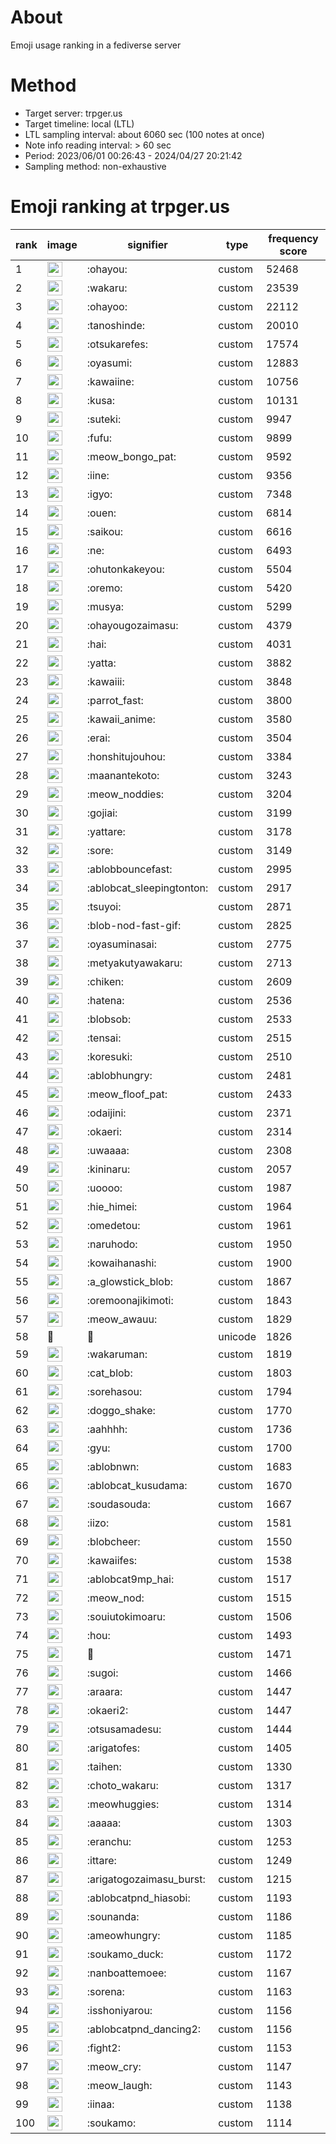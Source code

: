 # About
Emoji usage ranking in a fediverse server

# Method
- Target server: trpger.us
- Target timeline: local (LTL)
- LTL sampling interval: about 6060 sec (100 notes at once)
- Note info reading interval: > 60 sec
- Period: 2023/06/01 00:26:43 - 2024/04/27 20:21:42 
- Sampling method: non-exhaustive

# Emoji ranking at trpger.us

|rank|image|signifier|type|frequency score|
|----|----|----|----|----|
|1|<img height="24" src="https://trpger.us/emoji/ohayou.webp">|:ohayou:|custom|52468|
|2|<img height="24" src="https://trpger.us/emoji/wakaru.webp">|:wakaru:|custom|23539|
|3|<img height="24" src="https://trpger.us/emoji/ohayoo.webp">|:ohayoo:|custom|22112|
|4|<img height="24" src="https://trpger.us/emoji/tanoshinde.webp">|:tanoshinde:|custom|20010|
|5|<img height="24" src="https://trpger.us/emoji/otsukarefes.webp">|:otsukarefes:|custom|17574|
|6|<img height="24" src="https://trpger.us/emoji/oyasumi.webp">|:oyasumi:|custom|12883|
|7|<img height="24" src="https://trpger.us/emoji/kawaiine.webp">|:kawaiine:|custom|10756|
|8|<img height="24" src="https://trpger.us/emoji/kusa.webp">|:kusa:|custom|10131|
|9|<img height="24" src="https://trpger.us/emoji/suteki.webp">|:suteki:|custom|9947|
|10|<img height="24" src="https://trpger.us/emoji/fufu.webp">|:fufu:|custom|9899|
|11|<img height="24" src="https://trpger.us/emoji/meow_bongo_pat.webp">|:meow_bongo_pat:|custom|9592|
|12|<img height="24" src="https://trpger.us/emoji/iine.webp">|:iine:|custom|9356|
|13|<img height="24" src="https://trpger.us/emoji/igyo.webp">|:igyo:|custom|7348|
|14|<img height="24" src="https://trpger.us/emoji/ouen.webp">|:ouen:|custom|6814|
|15|<img height="24" src="https://trpger.us/emoji/saikou.webp">|:saikou:|custom|6616|
|16|<img height="24" src="https://trpger.us/emoji/ne.webp">|:ne:|custom|6493|
|17|<img height="24" src="https://trpger.us/emoji/ohutonkakeyou.webp">|:ohutonkakeyou:|custom|5504|
|18|<img height="24" src="https://trpger.us/emoji/oremo.webp">|:oremo:|custom|5420|
|19|<img height="24" src="https://trpger.us/emoji/musya.webp">|:musya:|custom|5299|
|20|<img height="24" src="https://trpger.us/emoji/ohayougozaimasu.webp">|:ohayougozaimasu:|custom|4379|
|21|<img height="24" src="https://trpger.us/emoji/hai.webp">|:hai:|custom|4031|
|22|<img height="24" src="https://trpger.us/emoji/yatta.webp">|:yatta:|custom|3882|
|23|<img height="24" src="https://trpger.us/emoji/kawaiii.webp">|:kawaiii:|custom|3848|
|24|<img height="24" src="https://trpger.us/emoji/parrot_fast.webp">|:parrot_fast:|custom|3800|
|25|<img height="24" src="https://trpger.us/emoji/kawaii_anime.webp">|:kawaii_anime:|custom|3580|
|26|<img height="24" src="https://trpger.us/emoji/erai.webp">|:erai:|custom|3504|
|27|<img height="24" src="https://trpger.us/emoji/honshitujouhou.webp">|:honshitujouhou:|custom|3384|
|28|<img height="24" src="https://trpger.us/emoji/maanantekoto.webp">|:maanantekoto:|custom|3243|
|29|<img height="24" src="https://trpger.us/emoji/meow_noddies.webp">|:meow_noddies:|custom|3204|
|30|<img height="24" src="https://trpger.us/emoji/gojiai.webp">|:gojiai:|custom|3199|
|31|<img height="24" src="https://trpger.us/emoji/yattare.webp">|:yattare:|custom|3178|
|32|<img height="24" src="https://trpger.us/emoji/sore.webp">|:sore:|custom|3149|
|33|<img height="24" src="https://trpger.us/emoji/ablobbouncefast.webp">|:ablobbouncefast:|custom|2995|
|34|<img height="24" src="https://trpger.us/emoji/ablobcat_sleepingtonton.webp">|:ablobcat_sleepingtonton:|custom|2917|
|35|<img height="24" src="https://trpger.us/emoji/tsuyoi.webp">|:tsuyoi:|custom|2871|
|36|<img height="24" src="https://trpger.us/emoji/blob-nod-fast-gif.webp">|:blob-nod-fast-gif:|custom|2825|
|37|<img height="24" src="https://trpger.us/emoji/oyasuminasai.webp">|:oyasuminasai:|custom|2775|
|38|<img height="24" src="https://trpger.us/emoji/metyakutyawakaru.webp">|:metyakutyawakaru:|custom|2713|
|39|<img height="24" src="https://trpger.us/emoji/chiken.webp">|:chiken:|custom|2609|
|40|<img height="24" src="https://trpger.us/emoji/hatena.webp">|:hatena:|custom|2536|
|41|<img height="24" src="https://trpger.us/emoji/blobsob.webp">|:blobsob:|custom|2533|
|42|<img height="24" src="https://trpger.us/emoji/tensai.webp">|:tensai:|custom|2515|
|43|<img height="24" src="https://trpger.us/emoji/koresuki.webp">|:koresuki:|custom|2510|
|44|<img height="24" src="https://trpger.us/emoji/ablobhungry.webp">|:ablobhungry:|custom|2481|
|45|<img height="24" src="https://trpger.us/emoji/meow_floof_pat.webp">|:meow_floof_pat:|custom|2433|
|46|<img height="24" src="https://trpger.us/emoji/odaijini.webp">|:odaijini:|custom|2371|
|47|<img height="24" src="https://trpger.us/emoji/okaeri.webp">|:okaeri:|custom|2314|
|48|<img height="24" src="https://trpger.us/emoji/uwaaaa.webp">|:uwaaaa:|custom|2308|
|49|<img height="24" src="https://trpger.us/emoji/kininaru.webp">|:kininaru:|custom|2057|
|50|<img height="24" src="https://trpger.us/emoji/uoooo.webp">|:uoooo:|custom|1987|
|51|<img height="24" src="https://trpger.us/emoji/hie_himei.webp">|:hie_himei:|custom|1964|
|52|<img height="24" src="https://trpger.us/emoji/omedetou.webp">|:omedetou:|custom|1961|
|53|<img height="24" src="https://trpger.us/emoji/naruhodo.webp">|:naruhodo:|custom|1950|
|54|<img height="24" src="https://trpger.us/emoji/kowaihanashi.webp">|:kowaihanashi:|custom|1900|
|55|<img height="24" src="https://trpger.us/emoji/a_glowstick_blob.webp">|:a_glowstick_blob:|custom|1867|
|56|<img height="24" src="https://trpger.us/emoji/oremoonajikimoti.webp">|:oremoonajikimoti:|custom|1843|
|57|<img height="24" src="https://trpger.us/emoji/meow_awauu.webp">|:meow_awauu:|custom|1829|
|58|🍮|🍮|unicode|1826|
|59|<img height="24" src="https://trpger.us/emoji/wakaruman.webp">|:wakaruman:|custom|1819|
|60|<img height="24" src="https://trpger.us/emoji/cat_blob.webp">|:cat_blob:|custom|1803|
|61|<img height="24" src="https://trpger.us/emoji/sorehasou.webp">|:sorehasou:|custom|1794|
|62|<img height="24" src="https://trpger.us/emoji/doggo_shake.webp">|:doggo_shake:|custom|1770|
|63|<img height="24" src="https://trpger.us/emoji/aahhhh.webp">|:aahhhh:|custom|1736|
|64|<img height="24" src="https://trpger.us/emoji/gyu.webp">|:gyu:|custom|1700|
|65|<img height="24" src="https://trpger.us/emoji/ablobnwn.webp">|:ablobnwn:|custom|1683|
|66|<img height="24" src="https://trpger.us/emoji/ablobcat_kusudama.webp">|:ablobcat_kusudama:|custom|1670|
|67|<img height="24" src="https://trpger.us/emoji/soudasouda.webp">|:soudasouda:|custom|1667|
|68|<img height="24" src="https://trpger.us/emoji/iizo.webp">|:iizo:|custom|1581|
|69|<img height="24" src="https://trpger.us/emoji/blobcheer.webp">|:blobcheer:|custom|1550|
|70|<img height="24" src="https://trpger.us/emoji/kawaiifes.webp">|:kawaiifes:|custom|1538|
|71|<img height="24" src="https://trpger.us/emoji/ablobcat9mp_hai.webp">|:ablobcat9mp_hai:|custom|1517|
|72|<img height="24" src="https://trpger.us/emoji/meow_nod.webp">|:meow_nod:|custom|1515|
|73|<img height="24" src="https://trpger.us/emoji/souiutokimoaru.webp">|:souiutokimoaru:|custom|1506|
|74|<img height="24" src="https://trpger.us/emoji/hou.webp">|:hou:|custom|1493|
|75|<img height="24" src="https://trpger.us/emoji/birthday.webp">|:birthday:|custom|1471|
|76|<img height="24" src="https://trpger.us/emoji/sugoi.webp">|:sugoi:|custom|1466|
|77|<img height="24" src="https://trpger.us/emoji/araara.webp">|:araara:|custom|1447|
|78|<img height="24" src="https://trpger.us/emoji/okaeri2.webp">|:okaeri2:|custom|1447|
|79|<img height="24" src="https://trpger.us/emoji/otsusamadesu.webp">|:otsusamadesu:|custom|1444|
|80|<img height="24" src="https://trpger.us/emoji/arigatofes.webp">|:arigatofes:|custom|1405|
|81|<img height="24" src="https://trpger.us/emoji/taihen.webp">|:taihen:|custom|1330|
|82|<img height="24" src="https://trpger.us/emoji/choto_wakaru.webp">|:choto_wakaru:|custom|1317|
|83|<img height="24" src="https://trpger.us/emoji/meowhuggies.webp">|:meowhuggies:|custom|1314|
|84|<img height="24" src="https://trpger.us/emoji/aaaaa.webp">|:aaaaa:|custom|1303|
|85|<img height="24" src="https://trpger.us/emoji/eranchu.webp">|:eranchu:|custom|1253|
|86|<img height="24" src="https://trpger.us/emoji/ittare.webp">|:ittare:|custom|1249|
|87|<img height="24" src="https://trpger.us/emoji/arigatogozaimasu_burst.webp">|:arigatogozaimasu_burst:|custom|1215|
|88|<img height="24" src="https://trpger.us/emoji/ablobcatpnd_hiasobi.webp">|:ablobcatpnd_hiasobi:|custom|1193|
|89|<img height="24" src="https://trpger.us/emoji/sounanda.webp">|:sounanda:|custom|1186|
|90|<img height="24" src="https://trpger.us/emoji/ameowhungry.webp">|:ameowhungry:|custom|1185|
|91|<img height="24" src="https://trpger.us/emoji/soukamo_duck.webp">|:soukamo_duck:|custom|1172|
|92|<img height="24" src="https://trpger.us/emoji/nanboattemoee.webp">|:nanboattemoee:|custom|1167|
|93|<img height="24" src="https://trpger.us/emoji/sorena.webp">|:sorena:|custom|1163|
|94|<img height="24" src="https://trpger.us/emoji/isshoniyarou.webp">|:isshoniyarou:|custom|1156|
|95|<img height="24" src="https://trpger.us/emoji/ablobcatpnd_dancing2.webp">|:ablobcatpnd_dancing2:|custom|1156|
|96|<img height="24" src="https://trpger.us/emoji/fight2.webp">|:fight2:|custom|1153|
|97|<img height="24" src="https://trpger.us/emoji/meow_cry.webp">|:meow_cry:|custom|1147|
|98|<img height="24" src="https://trpger.us/emoji/meow_laugh.webp">|:meow_laugh:|custom|1143|
|99|<img height="24" src="https://trpger.us/emoji/iinaa.webp">|:iinaa:|custom|1138|
|100|<img height="24" src="https://trpger.us/emoji/soukamo.webp">|:soukamo:|custom|1114|
